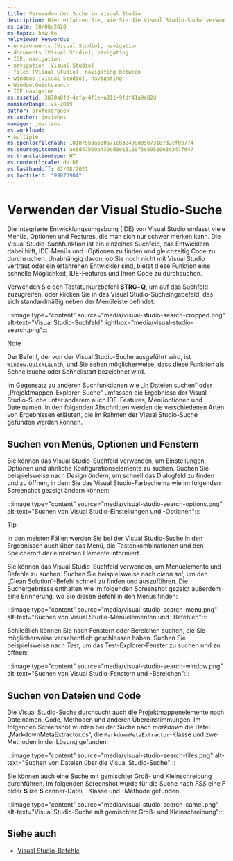 ```yaml
---
title: Verwenden der Suche in Visual Studio
description: Hier erfahren Sie, wie Sie die Visual Studio-Suche verwenden, um nach Einstellungen, Menüs und Code zu suchen.
ms.date: 10/08/2020
ms.topic: how-to
helpviewer_keywords:
- environments [Visual Studio], navigation
- documents [Visual Studio], navigating
- IDE, navigation
- navigation [Visual Studio]
- files [Visual Studio], navigating between
- windows [Visual Studio], navigating
- Window.QuickLaunch
- IDE navigator
ms.assetid: 3870a8fd-4afa-4f1e-a811-9fdf41a9e82d
monikerRange: vs-2019
author: profexorgeek
ms.author: jusjohns
manager: jmartens
ms.workload:
- multiple
ms.openlocfilehash: 101875b3a600a71c832498d05073187d2cf0b774
ms.sourcegitcommit: ae6d47b09a439cd0e13180f5e89510e3e347fd47
ms.translationtype: HT
ms.contentlocale: de-DE
ms.lasthandoff: 02/08/2021
ms.locfileid: "99873904"
---
```

# <a name="use-visual-studio-search"></a>Verwenden der Visual Studio-Suche

Die integrierte Entwicklungsumgebung (IDE) von Visual Studio umfasst viele Menüs, Optionen und Features, die man sich nur schwer merken kann. Die Visual Studio-Suchfunktion ist ein einzelnes Suchfeld, das Entwicklern dabei hilft, IDE-Menüs und -Optionen zu finden und gleichzeitig Code zu durchsuchen. Unabhängig davon, ob Sie noch nicht mit Visual Studio vertraut oder ein erfahrenen Entwickler sind, bietet diese Funktion eine schnelle Möglichkeit, IDE-Features und Ihren Code zu durchsuchen.

Verwenden Sie den Tastaturkurzbefehl **STRG**+**Q**, um auf das Suchfeld zuzugreifen, oder klicken Sie in das Visual Studio-Sucheingabefeld, das sich standardmäßig neben der Menüleiste befindet:

:::image type="content" source="media/visual-studio-search-cropped.png" alt-text="Visual Studio-Suchfeld" lightbox="media/visual-studio-search.png":::

> [!NOTE]
> Der Befehl, der von der Visual Studio-Suche ausgeführt wird, ist `Window.QuickLaunch`, und Sie sehen möglicherweise, dass diese Funktion als Schnellsuche oder Schnellstart bezeichnet wird.

Im Gegensatz zu anderen Suchfunktionen wie „In Dateien suchen“ oder „Projektmappen-Explorer-Suche“ umfassen die Ergebnisse der Visual Studio-Suche unter anderem auch IDE-Features, Menüoptionen und Dateinamen. In den folgenden Abschnitten werden die verschiedenen Arten von Ergebnissen erläutert, die im Rahmen der Visual Studio-Suche gefunden werden können.

## <a name="search-menus-options-and-windows"></a>Suchen von Menüs, Optionen und Fenstern

Sie können das Visual Studio-Suchfeld verwenden, um Einstellungen, Optionen und ähnliche Konfigurationselemente zu suchen. Suchen Sie beispielsweise nach *Design ändern*, um schnell das Dialogfeld zu finden und zu öffnen, in dem Sie das Visual Studio-Farbschema wie im folgenden Screenshot gezeigt ändern können:

:::image type="content" source="media/visual-studio-search-options.png" alt-text="Suchen von Visual Studio-Einstellungen und -Optionen":::

> [!TIP]
> In den meisten Fällen werden Sie bei der Visual Studio-Suche in den Ergebnissen auch über das Menü, die Tastenkombinationen und den Speicherort der einzelnen Elemente informiert.

Sie können das Visual Studio-Suchfeld verwenden, um Menüelemente und Befehle zu suchen. Suchen Sie beispielsweise nach *clean sol*, um den „Clean Solution“-Befehl schnell zu finden und auszuführen. Die Suchergebnisse enthalten wie im folgenden Screenshot gezeigt außerdem eine Erinnerung, wo Sie diesen Befehl in den Menüs finden:

:::image type="content" source="media/visual-studio-search-menu.png" alt-text="Suchen von Visual Studio-Menüelementen und -Befehlen":::

Schließlich können Sie nach Fenstern oder Bereichen suchen, die Sie möglicherweise versehentlich geschlossen haben. Suchen Sie beispielsweise nach *Test*, um das Test-Explorer-Fenster zu suchen und zu öffnen:

:::image type="content" source="media/visual-studio-search-window.png" alt-text="Suchen von Visual Studio-Fenstern und -Bereichen":::

## <a name="search-files-and-code"></a>Suchen von Dateien und Code

Die Visual Studio-Suche durchsucht auch die Projektmappenelemente nach Dateinamen, Code, Methoden und anderen Übereinstimmungen. Im folgenden Screenshot wurden bei der Suche nach *markdown* die Datei „MarkdownMetaExtractor.cs“, die `MarkdownMetaExtractor`-Klasse und zwei Methoden in der Lösung gefunden:

:::image type="content" source="media/visual-studio-search-files.png" alt-text="Suchen von Dateien über die Visual Studio-Suche":::

Sie können auch eine Suche mit gemischter Groß- und Kleinschreibung durchführen. Im folgenden Screenshot wurde für die Suche nach *FSS* eine **F** older **S** ize **S** canner-Datei, -Klasse und -Methode gefunden:

:::image type="content" source="media/visual-studio-search-camel.png" alt-text="Visual Studio-Suche mit gemischter Groß- und Kleinschreibung":::

## <a name="see-also"></a>Siehe auch

- [Visual Studio-Befehle](reference/visual-studio-commands.md)